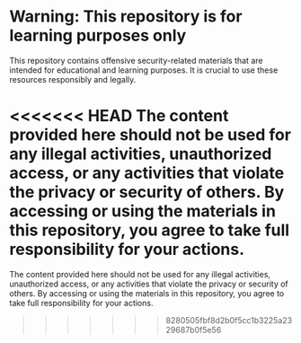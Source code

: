 # Warning: This repository is for learning purposes only

This repository contains offensive security-related materials that are intended for educational and learning purposes. It is crucial to use these resources responsibly and legally.

<<<<<<< HEAD
The content provided here should not be used for any illegal activities, unauthorized access, or any activities that violate the privacy or security of others. By accessing or using the materials in this repository, you agree to take full responsibility for your actions.
=======
The content provided here should not be used for any illegal activities, unauthorized access, or any activities that violate the privacy or security of others. By accessing or using the materials in this repository, you agree to take full responsibility for your actions.
>>>>>>> 8280505fbf8d2b0f5cc1b3225a2329687b0f5e56
